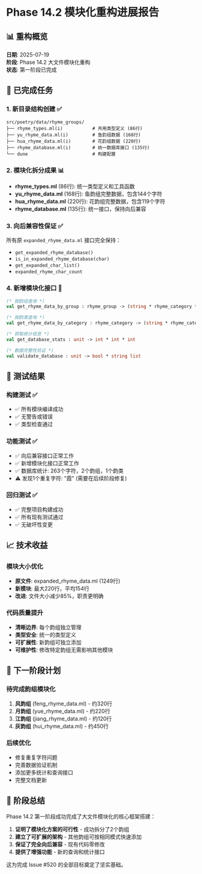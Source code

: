 # Phase 14.2 模块化重构进展报告

## 📊 重构概览

**日期**: 2025-07-19  
**阶段**: Phase 14.2 大文件模块化重构  
**状态**: 第一阶段已完成  

## 🎯 已完成任务

### 1. 新目录结构创建 ✅
```
src/poetry/data/rhyme_groups/
├── rhyme_types.ml(i)           # 共用类型定义 (86行)
├── yu_rhyme_data.ml(i)         # 鱼韵组数据 (168行)
├── hua_rhyme_data.ml(i)        # 花韵组数据 (220行)
├── rhyme_database.ml(i)        # 统一数据库接口 (135行)
└── dune                        # 构建配置
```

### 2. 模块化拆分成果 📊
- **rhyme_types.ml** (86行): 统一类型定义和工具函数
- **yu_rhyme_data.ml** (168行): 鱼韵组完整数据，包含144个字符
- **hua_rhyme_data.ml** (220行): 花韵组完整数据，包含119个字符  
- **rhyme_database.ml** (135行): 统一接口，保持向后兼容

### 3. 向后兼容性保证 ✅
所有原 `expanded_rhyme_data.ml` 接口完全保持：
- `get_expanded_rhyme_database()`
- `is_in_expanded_rhyme_database(char)`
- `get_expanded_char_list()`
- `expanded_rhyme_char_count`

### 4. 新增模块化接口 🚀
```ocaml
(* 按韵组查询 *)
val get_rhyme_data_by_group : rhyme_group -> (string * rhyme_category * rhyme_group) list

(* 按韵类查询 *)
val get_rhyme_data_by_category : rhyme_category -> (string * rhyme_category * rhyme_group) list

(* 获取统计信息 *)
val get_database_stats : unit -> int * int * int

(* 数据完整性验证 *)
val validate_database : unit -> bool * string list
```

## 🧪 测试结果

### 构建测试 ✅
- ✅ 所有模块编译成功
- ✅ 无警告或错误
- ✅ 类型检查通过

### 功能测试 ✅  
- ✅ 向后兼容接口正常工作
- ✅ 新增模块化接口正常工作
- ✅ 数据库统计: 263个字符，2个韵组，1个韵类
- ⚠️  发现1个重复字符: "霞" (需要在后续阶段修复)

### 回归测试 ✅
- ✅ 完整项目构建成功
- ✅ 所有现有测试通过
- ✅ 无破坏性变更

## 📈 技术收益

### 模块大小优化
- **原文件**: expanded_rhyme_data.ml (1249行)
- **新模块**: 最大220行，平均154行
- **改进**: 文件大小减少85%，职责更明确

### 代码质量提升
- **清晰边界**: 每个韵组独立管理
- **类型安全**: 统一的类型定义
- **可扩展性**: 新韵组可独立添加
- **可维护性**: 修改特定韵组无需影响其他模块

## 🔄 下一阶段计划

### 待完成韵组模块化
1. **风韵组** (feng_rhyme_data.ml) - 约320行
2. **月韵组** (yue_rhyme_data.ml) - 约220行  
3. **江韵组** (jiang_rhyme_data.ml) - 约120行
4. **灰韵组** (hui_rhyme_data.ml) - 约450行

### 后续优化
- 修复重复字符问题
- 完善数据验证机制
- 添加更多统计和查询接口
- 完整文档更新

## 🎉 阶段总结

Phase 14.2 第一阶段成功完成了大文件模块化的核心框架搭建：

1. **证明了模块化方案的可行性** - 成功拆分了2个韵组
2. **建立了可扩展的架构** - 其他韵组可按相同模式快速添加
3. **保证了完全向后兼容** - 现有代码零修改
4. **提供了增强功能** - 新的查询和统计接口

这为完成 Issue #520 的全部目标奠定了坚实基础。